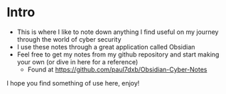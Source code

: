 # Intro

- This is where I like to note down anything I find useful on my journey through the world of cyber security
- I use these notes through a great application called Obsidian
- Feel free to get my notes from my github repository and start making your own (or dive in here for a reference)
	- Found at https://github.com/paul7dxb/Obsidian-Cyber-Notes


I hope you find something of use here, enjoy!
